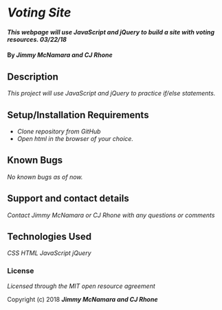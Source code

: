 # _Voting Site_

#### _This webpage will use JavaScript and jQuery to build a site with voting resources.  03/22/18_

#### By _**Jimmy McNamara and CJ Rhone**_

## Description

_This project will use JavaScript and jQuery to practice if/else statements._

## Setup/Installation Requirements

* _Clone repository from GitHub_
* _Open html in the browser of your choice._

## Known Bugs

_No known bugs as of now._

## Support and contact details

_Contact Jimmy McNamara or CJ Rhone with any questions or comments_

## Technologies Used

_CSS_
_HTML_
_JavaScript_
_jQuery_

### License

*Licensed through the MIT open resource agreement*

Copyright (c) 2018 **_Jimmy McNamara and CJ Rhone_**

